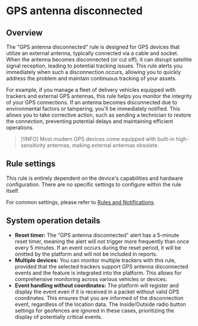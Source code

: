 # GPS antenna disconnected

## Overview

The "GPS antenna disconnected" rule is designed for GPS devices that utilize an external antenna, typically connected via a cable and socket. When the antenna becomes disconnected (or cut off), it can disrupt satellite signal reception, leading to potential tracking issues. This rule alerts you immediately when such a disconnection occurs, allowing you to quickly address the problem and maintain continuous tracking of your assets.

For example, if you manage a fleet of delivery vehicles equipped with trackers and external GPS antennas, this rule helps you monitor the integrity of your GPS connections. If an antenna becomes disconnected due to environmental factors or tampering, you'll be immediately notified. This allows you to take corrective action, such as sending a technician to restore the connection, preventing potential delays and maintaining efficient operations.

> [!INFO]
> Most modern GPS devices come equipped with built-in high-sensitivity antennas, making external antennas obsolete.

## Rule settings

This rule is entirely dependent on the device's capabilities and hardware configuration. There are no specific settings to configure within the rule itself.

For common settings, please refer to [Rules and Notifications](../../rules-and-notifications.md).

## System operation details

- **Reset timer:** The "GPS antenna disconnected" alert has a 5-minute reset timer, meaning the alert will not trigger more frequently than once every 5 minutes. If an event occurs during the reset period, it will be omitted by the platform and will not be included in reports.
- **Multiple devices:** You can monitor multiple trackers with this rule, provided that the selected trackers support GPS antenna disconnected events and the feature is integrated into the platform. This allows for comprehensive monitoring across various vehicles or devices.
- **Event handling without coordinates:** The platform will register and display the event even if it is received in a packet without valid GPS coordinates. This ensures that you are informed of the disconnection event, regardless of the location data. The Inside/Outside radio button settings for geofences are ignored in these cases, prioritizing the display of potentially critical events.